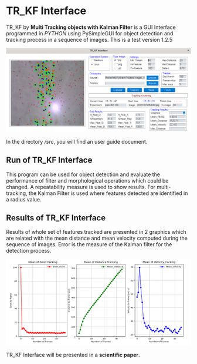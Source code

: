 # TR_KF Interface
TR_KF by **Multi Tracking objects with Kalman Filter** is a GUI Interface programmed in *PYTHON* using PySimpleGUI for object detection and tracking process in a sequence of images.
This is a test version 1.2.5

![image info](./src/ima1.png)

In the directory */src*, you will find an user guide document.

## Run of TR_KF Interface
This program can be used for object detection and evaluate the performance of filter and morphological operations which could be changed. A repeatability measure is used to show results.
For multi-tracking, the Kalman Filter is used where features detected are identified in a radius value. 

## Results of TR_KF Interface
Results of whole set of features tracked are presented in 2 graphics which are related with the mean distance and mean velocity computed during the sequence of images.
Error is the measure of the Kalman filter for the detection process.

![image info](./src/ima2.png)

TR_KF Interface will be presented in a **scientific paper**.
